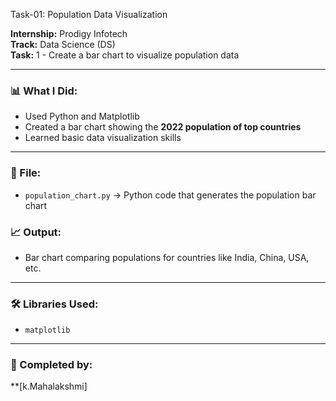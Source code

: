  Task-01: Population Data Visualization

**Internship:** Prodigy Infotech  
**Track:** Data Science (DS)  
**Task:** 1 - Create a bar chart to visualize population data

---

### 📊 What I Did:
- Used Python and Matplotlib
- Created a bar chart showing the **2022 population of top countries**
- Learned basic data visualization skills

---

### 📂 File:
- `population_chart.py` → Python code that generates the population bar chart



### 📈 Output:
- Bar chart comparing populations for countries like India, China, USA, etc.

---

### 🛠️ Libraries Used:
- `matplotlib`

---

### 🚀 Completed by:
**[k.Mahalakshmi]
